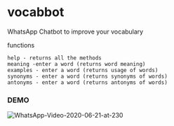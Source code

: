 # vocabbot
WhatsApp Chatbot to improve your vocabulary

functions

```
help - returns all the methods
meaning -enter a word (returns word meaning)
examples - enter a word (returns usage of words)
synonyms - enter a word (returns synonyms of words)
antonyms - enter a word (returns antonyms of words)
```
### DEMO

![WhatsApp-Video-2020-06-21-at-230](https://user-images.githubusercontent.com/16894718/85231441-96c41580-b414-11ea-909b-21bcbc98018b.gif)


